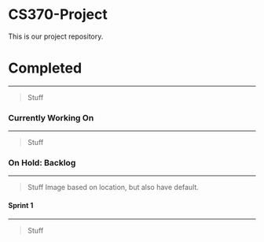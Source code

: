 # CS370-Project
This is our project repository.

<p>
<h1>Completed</h1>
<hr>
<blockquote>
Stuff
</blockquote>

<h3>Currently Working On</h3>
<hr>
<blockquote>
Stuff
</blockquote>

<h3>On Hold: Backlog</h3>
<hr>
<blockquote>
Stuff
Image based on location, but also have default. 
</blockquote>

<h4>Sprint 1</h4>
<hr>
<blockquote>
Stuff
</blockquote>

</p>


